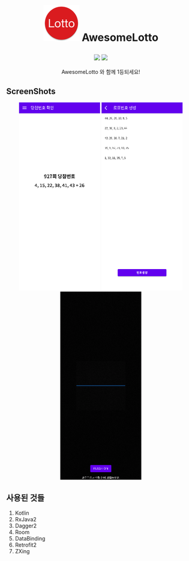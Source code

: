 # <p align="center"> ![Icon](resources/ic_awesome_lotto_round.png) AwesomeLotto </p>

<p align="center">
<img src="https://img.shields.io/badge/kotlin-1.4-blue" />
<img src="https://img.shields.io/badge/license-MIT-brightgreen" /><br><br>
AwesomeLotto 와 함께 1등되세요!
</p>

## ScreenShots
<p align="center">

<img src="resources/screenshots/screenshots_1.png" />
<img src="resources/screenshots/screenshots_2.png" />
<img src="resources/screenshots/screenshots_3.png" />

</p>

## 사용된 것들
1. Kotlin
2. RxJava2
3. Dagger2
4. Room
5. DataBinding
6. Retrofit2
7. ZXing
